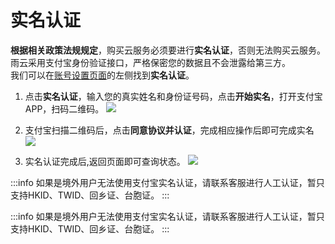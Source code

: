 # 实名认证

**根据相关政策法规规定**，购买云服务必须要进行**实名认证**，否则无法购买云服务。<br/>
雨云采用支付宝身份验证接口，严格保密您的数据且不会泄露给第三方。<br/>
我们可以在[账号设置页面](https://app.rainyun.com/account/settings)的左侧找到**实名认证**。

1. 点击**实名认证**，输入您的真实姓名和身份证号码，点击**开始实名**，打开支付宝APP，扫码二维码。
   ![](https://cn-sy1.rains3.com/rainyun-assets/pic/2024/04/20240408173045_1947fb1ebf84bb3ad8db13bc10cc1f21.png)

2. 支付宝扫描二维码后，点击**同意协议并认证**，完成相应操作后即可完成实名
   ![](https://cn-sy1.rains3.com/rainyun-assets/pic/2024/04/20240408174425_bf50ad9855b5ff710ee281d111661365.png)

3. 实名认证完成后,返回页面即可查询状态。
   ![](https://cn-sy1.rains3.com/rainyun-assets/pic/2024/04/20240408174553_a5f332bcd37d8fd31f162ac1b36ac372.png)

:::info
如果是境外用户无法使用支付宝实名认证，请联系客服进行人工认证，暂只支持HKID、TWID、回乡证、台胞证。
:::

:::info
如果是境外用户无法使用支付宝实名认证，请联系客服进行人工认证，暂只支持HKID、TWID、回乡证、台胞证。
:::